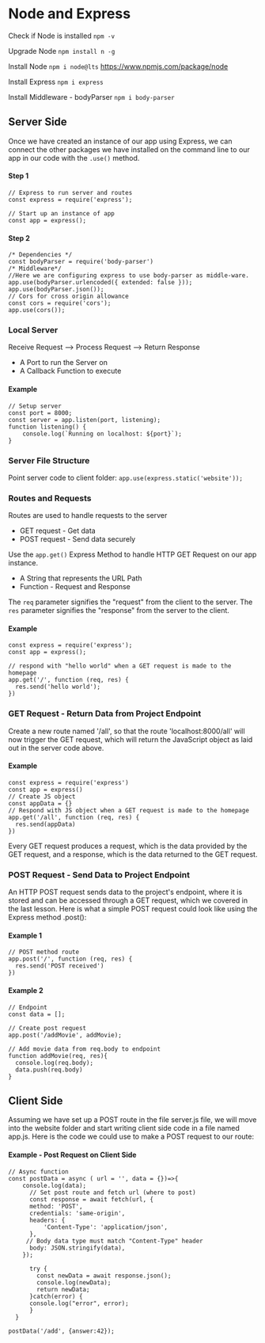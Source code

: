 # Node and Express
Check if Node is installed
`npm -v`

Upgrade Node
`npm install n -g`

Install Node
`npm i node@lts`
https://www.npmjs.com/package/node

Install Express
`npm i express`

Install Middleware - bodyParser
`npm i body-parser`


## Server Side
Once we have created an instance of our app using Express, we can connect the other packages we have installed on the command line to our app in our code with the `.use()` method.

#### Step 1
```
// Express to run server and routes
const express = require('express');

// Start up an instance of app
const app = express();
```

#### Step 2
```
/* Dependencies */
const bodyParser = require('body-parser')
/* Middleware*/
//Here we are configuring express to use body-parser as middle-ware.
app.use(bodyParser.urlencoded({ extended: false }));
app.use(bodyParser.json());
// Cors for cross origin allowance
const cors = require('cors');
app.use(cors());
```

### Local Server
Receive Request --> Process Request --> Return Response

* A Port to run the Server on
* A Callback Function to execute

#### Example
```
// Setup server
const port = 8000;
const server = app.listen(port, listening);
function listening() {
    console.log(`Running on localhost: ${port}`);
}
```

### Server File Structure
Point server code to client folder:
`app.use(express.static('website'));`

### Routes and Requests
Routes are used to handle requests to the server
* GET request - Get data
* POST request - Send data securely

Use the `app.get()` Express Method to handle HTTP GET Request on our app instance.

* A String that represents the URL Path
* Function - Request and Response

The `req` parameter signifies the "request" from the client to the server. The `res` parameter signifies the "response" from the server to the client.

#### Example
```
const express = require('express');
const app = express();

// respond with "hello world" when a GET request is made to the homepage
app.get('/', function (req, res) {
  res.send('hello world');
})
```

### GET Request - Return Data from Project Endpoint
Create a new route named '/all', so that the route 'localhost:8000/all' will now trigger the GET request, which will return the JavaScript object as laid out in the server code above.

#### Example
```
const express = require('express')
const app = express()
// Create JS object
const appData = {}
// Respond with JS object when a GET request is made to the homepage
app.get('/all', function (req, res) {
  res.send(appData)
})
```

Every GET request produces a request, which is the data provided by the GET request, and a response, which is the data returned to the GET request.

### POST Request - Send Data to Project Endpoint
An HTTP POST request sends data to the project's endpoint, where it is stored and can be accessed through a GET request, which we covered in the last lesson. Here is what a simple POST request could look like using the Express method .post():

#### Example 1
```
// POST method route
app.post('/', function (req, res) {
  res.send('POST received')
})
```

#### Example 2
```
// Endpoint
const data = [];

// Create post request
app.post('/addMovie', addMovie);

// Add movie data from req.body to endpoint
function addMovie(req, res){
  console.log(req.body);
  data.push(req.body)
}
```

## Client Side
Assuming we have set up a POST route in the file server.js file, we will move into the website folder and start writing client side code in a file named app.js. Here is the code we could use to make a POST request to our route:

#### Example - Post Request on Client Side
```
// Async function
const postData = async ( url = '', data = {})=>{
    console.log(data);
      // Set post route and fetch url (where to post)
      const response = await fetch(url, {
      method: 'POST',
      credentials: 'same-origin',
      headers: {
          'Content-Type': 'application/json',
      },
     // Body data type must match "Content-Type" header        
      body: JSON.stringify(data),
    });

      try {
        const newData = await response.json();
        console.log(newData);
        return newData;
      }catch(error) {
      console.log("error", error);
      }
  }

postData('/add', {answer:42});
```
